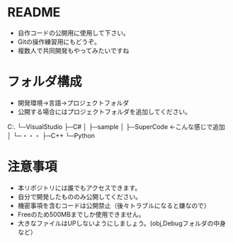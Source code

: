 # README
- 自作コードの公開用に使用して下さい。
- Gitの操作練習用にもどうぞ。
- 複数人で共同開発もやってみたいですね

# フォルダ構成
- 開発環境->言語->プロジェクトフォルダ
- 公開する場合にはプロジェクトフォルダを追加してください。

C:.
└─VisualStudio
    ├─C#
    │  ├─sample
    │  ├─SuperCode	←こんな感じで追加
    │  └─・・・
    ├─C++
    └─Python

# 注意事項
- 本リポジトリには誰でもアクセスできます。
- 自分で開発したもののみ公開してください。
- 機密事項を含むコードは公開禁止（後々トラブルになると嫌なので）
- Freeのため500MBまでしか使用できません。
- 大きなファイルはUPしないようにしましょう。(obj,Debugフォルダの中身など）

